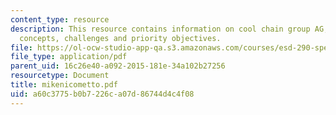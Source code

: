 ```yaml
---
content_type: resource
description: This resource contains information on cool chain group AG, implementation
  concepts, challenges and priority objectives.
file: https://ol-ocw-studio-app-qa.s3.amazonaws.com/courses/esd-290-special-topics-in-supply-chain-management-spring-2005/a60c3775b0b7226ca07d86744d4c4f08_mikenicometto.pdf
file_type: application/pdf
parent_uid: 16c26e40-a092-2015-181e-34a102b27256
resourcetype: Document
title: mikenicometto.pdf
uid: a60c3775-b0b7-226c-a07d-86744d4c4f08
---
```

